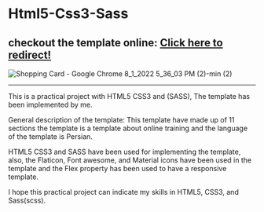 # Html5-Css3-Sass

<h2>checkout the template online: <a href="https://html5css3scss.netlify.app/">Click here to redirect!</a> </h2>


![Shopping Card - Google Chrome 8_1_2022 5_36_03 PM (2)-min (2)](https://user-images.githubusercontent.com/96312176/183647795-c7e14548-1c65-4abd-b252-5bec0c6746b3.jpg)


<hr>

This is a practical project with HTML5 CSS3 and (SASS), The template has been implemented by me.

General description of the template: This template have made up of 11 sections the template is a template about online training and the language of the template is Persian.

HTML5 CSS3 and SASS have been used for implementing the template, also, the Flaticon, Font awesome, and Material icons have been used in the template and the Flex property has been used to have a responsive template.

I hope this practical project can indicate my skills in HTML5, CSS3, and Sass(scss).
